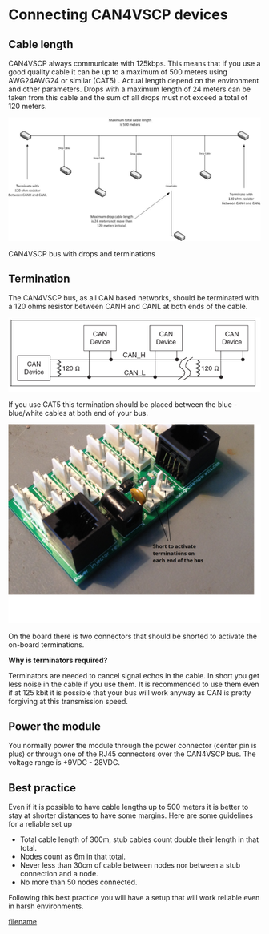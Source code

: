 # Connecting CAN4VSCP devices

## Cable length

CAN4VSCP always communicate with 125kbps. This means that if you use a good quality cable it can be up to a maximum of 500 meters using AWG24AWG24 or similar (CAT5) . Actual length depend on the environment and other parameters. Drops with a maximum length of 24 meters can be
taken from this cable and the sum of all drops must not exceed a total of 120 meters.

![](./images/bus_drops.jpg)

CAN4VSCP bus with drops and terminations

## Termination

The CAN4VSCP bus, as all CAN based networks, should be terminated with a 120 ohms resistor between CANH and CANL at both ends of the cable.

![](./images/can_bus.png)

If you use CAT5 this termination should be placed between the blue - blue/white cables at both end of your bus.

![](./images/termination.png)

On the board there is two connectors that should be shorted to activate the on-board terminations. 

**Why is terminators required?**

Terminators are needed to cancel signal echos in the cable. In short you get less noise in the cable if you use them. It is recommended to use
them even if at 125 kbit it is possible that your bus will work anyway as CAN is pretty forgiving at this transmission speed.

## Power the module

You normally power the module through the power connector (center pin is plus) or through one of the RJ45 connectors over the CAN4VSCP bus. The voltage range is +9VDC - 28VDC.

## Best practice

Even if it is possible to have cable lengths up to 500 meters it is better to stay at shorter distances to have some margins. Here are some
guidelines for a reliable set up

  - Total cable length of 300m, stub cables count double their length in that total.
  - Nodes count as 6m in that total. 
  - Never less than 30cm of cable between nodes nor between a stub connection and a node. 
  - No more than 50 nodes connected.

Following this best practice you will have a setup that will work reliable even in harsh environments.

  
[filename](./bottom-copyright.md ':include')
